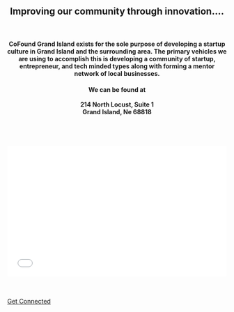<div align="center">
<h2>
Improving our community through innovation....
</h2><br>
<h4>
CoFound Grand Island exists for the sole purpose of developing a startup culture in Grand Island and the surrounding area.  The primary vehicles we are using to accomplish this is developing a community of startup, entrepreneur, and tech minded types along with forming a mentor network of local businesses.</h4>
<h4>
We can be found at <br><br>
<b>214 North Locust, Suite 1</b><br>
<b>Grand Island, Ne 68818</b>
</h4>
</div>
<br>
<br>
<br>
<iframe width="100%" height="300" style="border:none;" src="map.html" /></iframe>
<br><br><br>

[Get Connected](/getConnected ":class=button")
